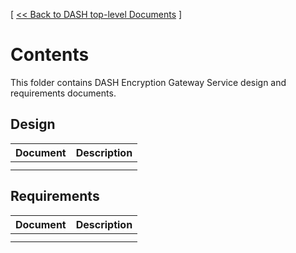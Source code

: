 [ [ << Back to DASH top-level Documents](../README.md#contents) ]

# Contents

This folder contains DASH Encryption Gateway Service design and requirements documents.

## Design
| Document                                               | Description                                  |
| ------------------------------------------------------ | -------------------------------------------- |
| | | 
| | | 


## Requirements 
| Document                                               | Description                                  |
| ------------------------------------------------------ | -------------------------------------------- |
| | |
| | | 